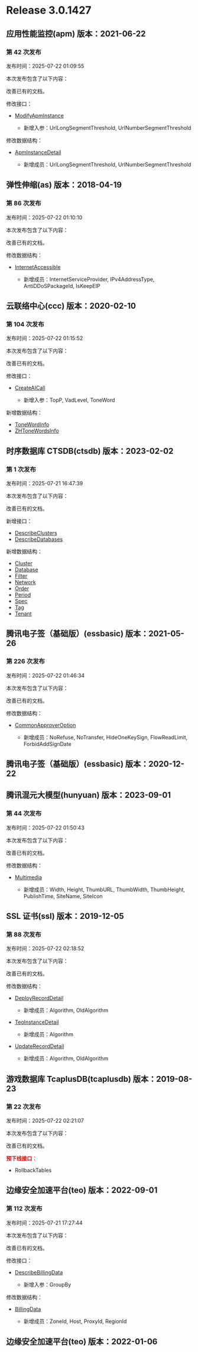 # Release 3.0.1427

## 应用性能监控(apm) 版本：2021-06-22

### 第 42 次发布

发布时间：2025-07-22 01:09:55

本次发布包含了以下内容：

改善已有的文档。

修改接口：

* [ModifyApmInstance](https://cloud.tencent.com/document/api/1463/89002)

	* 新增入参：UrlLongSegmentThreshold, UrlNumberSegmentThreshold


修改数据结构：

* [ApmInstanceDetail](https://cloud.tencent.com/document/api/1463/64927#ApmInstanceDetail)

	* 新增成员：UrlLongSegmentThreshold, UrlNumberSegmentThreshold




## 弹性伸缩(as) 版本：2018-04-19

### 第 86 次发布

发布时间：2025-07-22 01:10:10

本次发布包含了以下内容：

改善已有的文档。

修改数据结构：

* [InternetAccessible](https://cloud.tencent.com/document/api/377/20453#InternetAccessible)

	* 新增成员：InternetServiceProvider, IPv4AddressType, AntiDDoSPackageId, IsKeepEIP




## 云联络中心(ccc) 版本：2020-02-10

### 第 104 次发布

发布时间：2025-07-22 01:15:52

本次发布包含了以下内容：

改善已有的文档。

修改接口：

* [CreateAICall](https://cloud.tencent.com/document/api/679/111211)

	* 新增入参：TopP, VadLevel, ToneWord


新增数据结构：

* [ToneWordInfo](https://cloud.tencent.com/document/api/679/47715#ToneWordInfo)
* [ZHToneWordsInfo](https://cloud.tencent.com/document/api/679/47715#ZHToneWordsInfo)



## 时序数据库 CTSDB(ctsdb) 版本：2023-02-02

### 第 1 次发布

发布时间：2025-07-21 16:47:39

本次发布包含了以下内容：

改善已有的文档。

新增接口：

* [DescribeClusters](https://cloud.tencent.com/document/api/652/121579)
* [DescribeDatabases](https://cloud.tencent.com/document/api/652/121577)

新增数据结构：

* [Cluster](https://cloud.tencent.com/document/api/652/121580#Cluster)
* [Database](https://cloud.tencent.com/document/api/652/121580#Database)
* [Filter](https://cloud.tencent.com/document/api/652/121580#Filter)
* [Network](https://cloud.tencent.com/document/api/652/121580#Network)
* [Order](https://cloud.tencent.com/document/api/652/121580#Order)
* [Period](https://cloud.tencent.com/document/api/652/121580#Period)
* [Spec](https://cloud.tencent.com/document/api/652/121580#Spec)
* [Tag](https://cloud.tencent.com/document/api/652/121580#Tag)
* [Tenant](https://cloud.tencent.com/document/api/652/121580#Tenant)



## 腾讯电子签（基础版）(essbasic) 版本：2021-05-26

### 第 226 次发布

发布时间：2025-07-22 01:46:34

本次发布包含了以下内容：

改善已有的文档。

修改数据结构：

* [CommonApproverOption](https://cloud.tencent.com/document/api/1420/61525#CommonApproverOption)

	* 新增成员：NoRefuse, NoTransfer, HideOneKeySign, FlowReadLimit, ForbidAddSignDate




## 腾讯电子签（基础版）(essbasic) 版本：2020-12-22



## 腾讯混元大模型(hunyuan) 版本：2023-09-01

### 第 44 次发布

发布时间：2025-07-22 01:50:43

本次发布包含了以下内容：

改善已有的文档。

修改数据结构：

* [Multimedia](https://cloud.tencent.com/document/api/1729/101838#Multimedia)

	* 新增成员：Width, Height, ThumbURL, ThumbWidth, ThumbHeight, PublishTime, SiteName, SiteIcon




## SSL 证书(ssl) 版本：2019-12-05

### 第 88 次发布

发布时间：2025-07-22 02:18:52

本次发布包含了以下内容：

改善已有的文档。

修改数据结构：

* [DeployRecordDetail](https://cloud.tencent.com/document/api/400/41679#DeployRecordDetail)

	* 新增成员：Algorithm, OldAlgorithm

* [TeoInstanceDetail](https://cloud.tencent.com/document/api/400/41679#TeoInstanceDetail)

	* 新增成员：Algorithm

* [UpdateRecordDetail](https://cloud.tencent.com/document/api/400/41679#UpdateRecordDetail)

	* 新增成员：Algorithm, OldAlgorithm




## 游戏数据库 TcaplusDB(tcaplusdb) 版本：2019-08-23

### 第 22 次发布

发布时间：2025-07-22 02:21:07

本次发布包含了以下内容：

改善已有的文档。

<font color="#dd0000">**预下线接口**：</font>

* RollbackTables



## 边缘安全加速平台(teo) 版本：2022-09-01

### 第 112 次发布

发布时间：2025-07-21 17:27:44

本次发布包含了以下内容：

改善已有的文档。

修改接口：

* [DescribeBillingData](https://cloud.tencent.com/document/api/1552/103562)

	* 新增入参：GroupBy


修改数据结构：

* [BillingData](https://cloud.tencent.com/document/api/1552/80721#BillingData)

	* 新增成员：ZoneId, Host, ProxyId, RegionId




## 边缘安全加速平台(teo) 版本：2022-01-06



